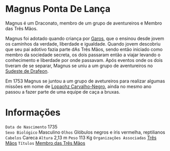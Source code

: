 <!-- TITLE: Magnus Ponta De Lança -->
<!-- SUBTITLE: Visão geral sobre Magnus Ponta De Lança -->

# Magnus Ponta De Lança
Magnus é um Draconato, membro de um grupo de aventureiros e Membro das Três Mãos.

Magnus foi adotado quando criança por [Garos](http://localhost/individuos/garos#garos-ponta-de-lanca), que o ensinou desde jovem os caminhos da verdade, liberdade e igualdade. Quando jovem descobriu que seu pai adotivo fazia parte dAs Três Mãos, sendo então iniciado como membro da sociedade secreta, os dois passaram então a viajar levando o conhecimento e liberdade por onde passavam. Após eventos onde os dois tiveram de se separar, Magnus se uniu a um grupo de aventureiros no [Sudeste de Drafeon](http://localhost/lugares/plano-material/drafeon/sudeste-de-drafeon#sudeste-de-drafeon).

Em 1753 Magnus se juntou a um grupo de avetureiros para realizar algumas missões em nome de [Lopaohz Carvalho-Negro](http://localhost/individuos/lopaohz-carvalho-negro#lopaohz-carvalho-negro), ainda no mesmo ano passou a fazer parte de uma equipe de caça a bruxas.

# Informações
`Data de Nascimento` 1735  
`Sexo Biológico` Masculino
`Olhos` Glóbulos negros e íris vermelha, reptilianos
`Cabelos` Careca
`Altura` 2,13 m
`Peso` 113 Kg
`Organizações Associadas` [Três Mãos](http://localhost/faccoes/faccoes-independentes/tres-maos#tres-maos)
`Títulos` [Membro das Três Mãos](http://localhost/rankings-e-titulos/membro-das-tres-maos#membro-das-tres-maos)

